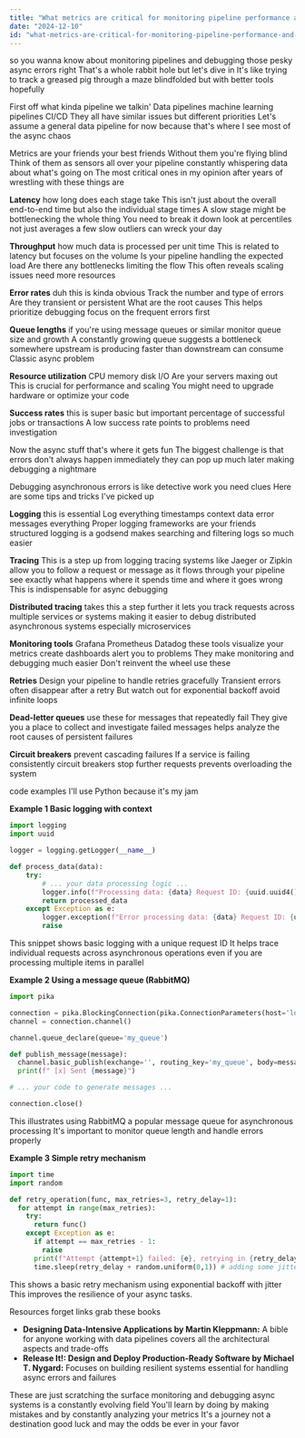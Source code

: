 ```yaml
---
title: "What metrics are critical for monitoring pipeline performance and debugging asynchronous errors?"
date: "2024-12-10"
id: "what-metrics-are-critical-for-monitoring-pipeline-performance-and-debugging-asynchronous-errors"
---
```


 so you wanna know about monitoring pipelines and debugging those pesky async errors right  That's a whole rabbit hole but let's dive in  It's like trying to track a greased pig through a maze blindfolded  but with better tools hopefully

First off  what kinda pipeline we talkin'  Data pipelines machine learning pipelines CI/CD  They all have similar issues but different priorities  Let's assume a general data pipeline for now  because that's where I see most of the async chaos

Metrics are your friends your best friends  Without them you're flying blind  Think of them as sensors all over your pipeline constantly whispering data about what's going on  The most critical ones  in my opinion after years of wrestling with these things are

**Latency**  how long does each stage take  This isn't just about the overall end-to-end time but also the individual stage times  A slow stage might be bottlenecking the whole thing  You need to break it down  look at percentiles not just averages  a few slow outliers can wreck your day

**Throughput** how much data is processed per unit time  This is related to latency but focuses on the volume  Is your pipeline handling the expected load  Are there any bottlenecks limiting the flow  This often reveals scaling issues  need more resources

**Error rates**  duh this is kinda obvious  Track the number and type of errors  Are they transient or persistent  What are the root causes  This helps prioritize debugging  focus on the frequent errors first

**Queue lengths** if you're using message queues or similar  monitor queue size and growth  A constantly growing queue suggests a bottleneck somewhere  upstream is producing faster than downstream can consume  Classic async problem

**Resource utilization**  CPU memory disk I/O  Are your servers maxing out  This is crucial for performance and scaling  You might need to upgrade hardware or optimize your code

**Success rates**  this is super basic but important  percentage of successful jobs or transactions  A low success rate points to problems  need investigation

Now the async stuff  that's where it gets fun  The biggest challenge is that errors don't always happen immediately  they can pop up much later  making debugging a nightmare


Debugging asynchronous errors is like detective work  you need clues  Here are some tips and tricks I've picked up

**Logging** this is essential  Log everything  timestamps context data  error messages  everything  Proper logging frameworks are your friends  structured logging is a godsend  makes searching and filtering logs so much easier

**Tracing**  This is a step up from logging  tracing systems like Jaeger or Zipkin allow you to follow a request or message as it flows through your pipeline  see exactly what happens  where it spends time  and where it goes wrong  This is indispensable for async debugging


**Distributed tracing** takes this a step further  it lets you track requests across multiple services or systems  making it easier to debug distributed asynchronous systems  especially microservices

**Monitoring tools**  Grafana Prometheus Datadog  these tools visualize your metrics  create dashboards  alert you to problems  They make monitoring and debugging much easier  Don't reinvent the wheel  use these

**Retries**  Design your pipeline to handle retries gracefully  Transient errors often disappear after a retry  But watch out for exponential backoff avoid infinite loops

**Dead-letter queues** use these for messages that repeatedly fail  They give you a place to collect and investigate failed messages  helps analyze the root causes of persistent failures

**Circuit breakers**  prevent cascading failures  If a service is failing consistently  circuit breakers stop further requests  prevents overloading the system

  code examples  I'll use Python  because it's my jam

**Example 1 Basic logging with context**

```python
import logging
import uuid

logger = logging.getLogger(__name__)

def process_data(data):
    try:
        # ... your data processing logic ...
        logger.info(f"Processing data: {data} Request ID: {uuid.uuid4()}") #uuid4() provides unique id for every request.
        return processed_data
    except Exception as e:
        logger.exception(f"Error processing data: {data} Request ID: {uuid.uuid4()} Error: {e}")
        raise
```

This snippet shows basic logging with a unique request ID  It helps trace individual requests across asynchronous operations  even if you are processing multiple items in parallel

**Example 2  Using a message queue (RabbitMQ)**

```python
import pika

connection = pika.BlockingConnection(pika.ConnectionParameters(host='localhost'))
channel = connection.channel()

channel.queue_declare(queue='my_queue')

def publish_message(message):
  channel.basic_publish(exchange='', routing_key='my_queue', body=message)
  print(f" [x] Sent {message}")

# ... your code to generate messages ...

connection.close()
```

This illustrates using RabbitMQ  a popular message queue for asynchronous processing  It's important to monitor queue length and handle errors properly


**Example 3 Simple retry mechanism**

```python
import time
import random

def retry_operation(func, max_retries=3, retry_delay=1):
  for attempt in range(max_retries):
    try:
      return func()
    except Exception as e:
      if attempt == max_retries - 1:
        raise
      print(f"Attempt {attempt+1} failed: {e}, retrying in {retry_delay} seconds")
      time.sleep(retry_delay + random.uniform(0,1)) # adding some jitter
```

This shows a basic retry mechanism using exponential backoff with jitter  This improves the resilience of your async tasks.


Resources  forget links  grab these books

* **Designing Data-Intensive Applications by Martin Kleppmann:**  A bible for anyone working with data pipelines  covers all the architectural aspects and trade-offs
* **Release It!: Design and Deploy Production-Ready Software by Michael T. Nygard:** Focuses on building resilient systems  essential for handling async errors and failures


These are just scratching the surface  monitoring and debugging async systems is a constantly evolving field  You'll learn by doing  by making mistakes  and by constantly analyzing your metrics  It's a journey not a destination  good luck and may the odds be ever in your favor
